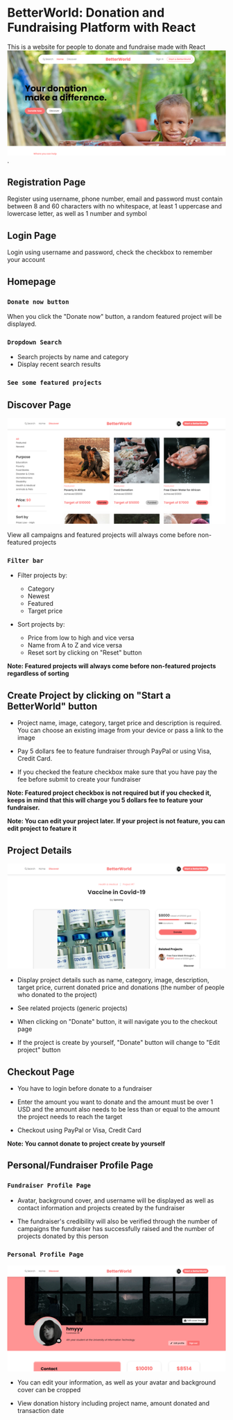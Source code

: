 # BetterWorld: Donation and Fundraising Platform with React

This is a website for people to donate and fundraise made with React ![Main UI](./src/assets/img/MainUI.png).

## Registration Page

Register using username, phone number, email and password must contain between 8 and 60 characters with no whitespace, at least 1 uppercase and lowercase letter, as well as 1 number and symbol

## Login Page

Login using username and password, check the checkbox to remember your account

## Homepage

### `Donate now button`

When you click the "Donate now" button, a random featured project will be displayed.

### `Dropdown Search`

- Search projects by name and category
- Display recent search results

### `See some featured projects`

## Discover Page

![Discover Page](./src/assets/img/Discover.png)

View all campaigns and featured projects will always come before non-featured projects

### `Filter bar`

- Filter projects by:
  + Category
  + Newest
  + Featured
  + Target price

- Sort projects by:
  + Price from low to high and vice versa
  + Name from A to Z and vice versa
  + Reset sort by clicking on "Reset" button

**Note: Featured projects will always come before non-featured projects regardless of sorting**

## Create Project by clicking on "Start a BetterWorld" button

- Project name, image, category, target price and description is required. You can choose an existing image from your device or pass a link to the image

- Pay 5 dollars fee to feature fundraiser through PayPal or using Visa, Credit Card.

- If you checked the feature checkbox make sure that you have pay the fee before submit to create your fundraiser

**Note: Featured project checkbox is not required but if you checked it, keeps in mind that this will charge you 5 dollars fee to feature your fundraiser.**

**Note: You can edit your project later. If your project is not feature, you can edit project to feature it**

## Project Details

![Project Details](./src/assets/img/ProjectDetails.png)

- Display project details such as name, category, image, description, target price, current donated price and donations (the number of people who donated to the project)

- See related projects (generic projects)

- When clicking on "Donate" button, it will navigate you to the checkout page

- If the project is create by yourself, "Donate" button will change to "Edit project" button

## Checkout Page

- You have to login before donate to a fundraiser

- Enter the amount you want to donate and the amount must be over 1 USD and the amount also needs to be less than or equal to the amount the project needs to reach the target

- Checkout using PayPal or Visa, Credit Card

**Note: You cannot donate to project create by yourself**

## Personal/Fundraiser Profile Page

### `Fundraiser Profile Page`

- Avatar, background cover, and username will be displayed as well as contact information and projects created by the fundraiser

- The fundraiser's credibility will also be verified through the number of campaigns the fundraiser has successfully raised and the number of projects donated by this person

### `Personal Profile Page`

![Personal Profile Page](./src/assets/img/PersonalProfile.png)

- You can edit your information, as well as your avatar and background cover can be cropped

- View donation history including project name, amount donated and transaction date
